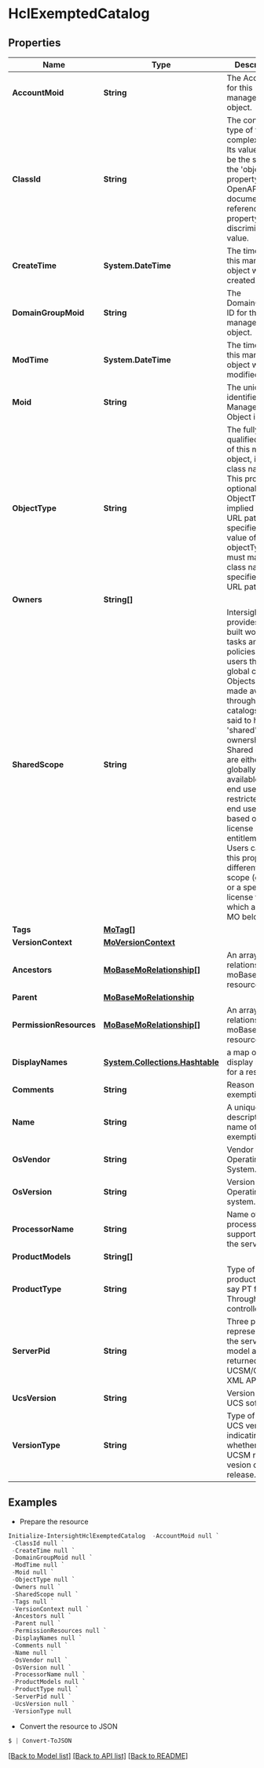 # HclExemptedCatalog
## Properties

Name | Type | Description | Notes
------------ | ------------- | ------------- | -------------
**AccountMoid** | **String** | The Account ID for this managed object. | [optional] [readonly] 
**ClassId** | **String** | The concrete type of this complex type. Its value must be the same as the &#39;objectType&#39; property. The OpenAPI document references this property as a discriminator value. | [readonly] 
**CreateTime** | **System.DateTime** | The time when this managed object was created. | [optional] [readonly] 
**DomainGroupMoid** | **String** | The DomainGroup ID for this managed object. | [optional] [readonly] 
**ModTime** | **System.DateTime** | The time when this managed object was last modified. | [optional] [readonly] 
**Moid** | **String** | The unique identifier of this Managed Object instance. | [optional] 
**ObjectType** | **String** | The fully-qualified type of this managed object, i.e. the class name. This property is optional. The ObjectType is implied from the URL path. If specified, the value of objectType must match the class name specified in the URL path. | [readonly] 
**Owners** | **String[]** |  | [optional] 
**SharedScope** | **String** | Intersight provides pre-built workflows, tasks and policies to end users through global catalogs. Objects that are made available through global catalogs are said to have a &#39;shared&#39; ownership. Shared objects are either made globally available to all end users or restricted to end users based on their license entitlement. Users can use this property to differentiate the scope (global or a specific license tier) to which a shared MO belongs. | [optional] [readonly] 
**Tags** | [**MoTag[]**](MoTag.md) |  | [optional] 
**VersionContext** | [**MoVersionContext**](MoVersionContext.md) |  | [optional] 
**Ancestors** | [**MoBaseMoRelationship[]**](MoBaseMoRelationship.md) | An array of relationships to moBaseMo resources. | [optional] [readonly] 
**Parent** | [**MoBaseMoRelationship**](MoBaseMoRelationship.md) |  | [optional] 
**PermissionResources** | [**MoBaseMoRelationship[]**](MoBaseMoRelationship.md) | An array of relationships to moBaseMo resources. | [optional] [readonly] 
**DisplayNames** | [**System.Collections.Hashtable**](Array.md) | a map of display names for a resource. | [optional] [readonly] 
**Comments** | **String** | Reason for the exemption. | [optional] 
**Name** | **String** | A unique descriptive name of the exemption. | [optional] 
**OsVendor** | **String** | Vendor of the Operating System. | [optional] 
**OsVersion** | **String** | Version of the Operating system. | [optional] 
**ProcessorName** | **String** | Name of the processor supported for the server. | [optional] 
**ProductModels** | **String[]** |  | [optional] 
**ProductType** | **String** | Type of the product/adapter say PT for Pass Through controllers. | [optional] 
**ServerPid** | **String** | Three part ID representing the server model as returned by UCSM/CIMC XML APIs. | [optional] 
**UcsVersion** | **String** | Version of the UCS software. | [optional] 
**VersionType** | **String** | Type of the UCS version indicating whether it is a UCSM release vesion or a IMC release. | [optional] 

## Examples

- Prepare the resource
```powershell
Initialize-IntersightHclExemptedCatalog  -AccountMoid null `
 -ClassId null `
 -CreateTime null `
 -DomainGroupMoid null `
 -ModTime null `
 -Moid null `
 -ObjectType null `
 -Owners null `
 -SharedScope null `
 -Tags null `
 -VersionContext null `
 -Ancestors null `
 -Parent null `
 -PermissionResources null `
 -DisplayNames null `
 -Comments null `
 -Name null `
 -OsVendor null `
 -OsVersion null `
 -ProcessorName null `
 -ProductModels null `
 -ProductType null `
 -ServerPid null `
 -UcsVersion null `
 -VersionType null
```

- Convert the resource to JSON
```powershell
$ | Convert-ToJSON
```

[[Back to Model list]](../README.md#documentation-for-models) [[Back to API list]](../README.md#documentation-for-api-endpoints) [[Back to README]](../README.md)

